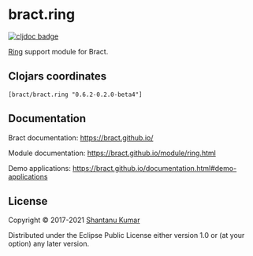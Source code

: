 # bract.ring

[![cljdoc badge](https://cljdoc.org/badge/bract/bract.ring)](https://cljdoc.org/d/bract/bract.ring)

[Ring](https://github.com/ring-clojure) support module for Bract.


## Clojars coordinates

`[bract/bract.ring "0.6.2-0.2.0-beta4"]`


## Documentation

Bract documentation: https://bract.github.io/

Module documentation: https://bract.github.io/module/ring.html

Demo applications: https://bract.github.io/documentation.html#demo-applications


## License

Copyright © 2017-2021 [Shantanu Kumar](https://github.com/kumarshantanu)

Distributed under the Eclipse Public License either version 1.0 or (at
your option) any later version.
